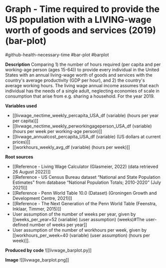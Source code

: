 # Graph - Time required to provide the US population with a LIVING-wage worth of goods and services (2019) (bar-plot)
#github-health-necessary-time #bar-plot #barplot


**Description**
Comparing 1) the number of hours required (per capita and per working-age person (ages 15-64)) to provide every individual in the United States with an annual living-wage worth of goods and services with the country's average productivity (GDP per hour), and 2) the country's average working hours. The living wage annual income assumes that each individual has the needs of a single adult, neglecting economies of scale in consumption that arise from e.g. sharing a household. For the year 2019.

**Variables used**
- [[livwage_nectime_weekly_percapita_USA_df (variable) (hours per year per capita)]]
- [[livwage_nectime_weekly_perworkingageperson_USA_df (variable) (hours per week per working-age person)]]
- [[livwage_annualcost_percapita_USA_df (variable) (US dollars at current prices)]]
- [[workhours_weekly_avg_df (variable) (hours per week)]]


**Root sources**
- [[Reference - Living Wage Calculator (Glasmeier, 2022) (data retrieved 26 August 2022)]]
- [[Reference - US Census Bureau dataset “National and State Population Estimates" from database “National Population Totals; 2010-2020” (July 2021)]]
- [[Reference - Penn World Table 10.0 (Dataset) (Groningen Growth and Development Centre, 2021)]]
- [[Reference - The Next Generation of the Penn World Table (Feenstra, Inklaar, Timmer, 2015)]]
- User assumption of the number of weeks per year, given by [[weeks_per_year=52 (variable) (user assumption) (weeks)#The user-defined number of weeks per year]]
- User assumption of the number of workhours per week, given by [[workhours_per_week=40 (variable) (user assumption) (hours per week)]].


**Produced by code**
![[livwage_barplot.py]]


**Image**
![[livwage_barplot.png]]

